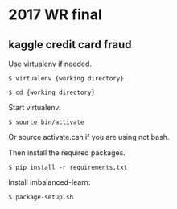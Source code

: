 2017 WR final
=============
kaggle credit card fraud
------------------------

Use virtualenv if needed.

    $ virtualenv {working directory}

    $ cd {working directory}

Start virtualenv.

    $ source bin/activate

Or source activate.csh if you are using not bash.

Then install the required packages.

    $ pip install -r requirements.txt

Install imbalanced-learn:

	$ package-setup.sh

